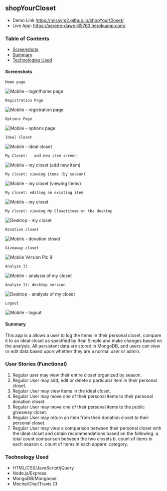## shopYourCloset
*  Demo Link https://missym2.github.io/shopYourCloset/
*  Live App:  https://serene-dawn-65763.herokuapp.com/


### Table of Contents

 -  [Screenshots](#screenshots)
 -  [Summary](#Summary)
 -  [Technologies Used](#technologies-used)

#### Screenshots


    Home page
![Mobile - login/home page](/docimages/m1.png "Mobile-Login/Home Page")

    Registration Page
![Mobile - registration page](/docimages/m2.png "Mobile-Registration Page")

    Options Page
![Mobile - options page](/docimages/m3.png "Mobile-Options Page")

    Ideal Closet
![Mobile - ideal closet](/docimages/m4.png "Mobile-Ideal Closet")

    My Closet:   add new item screen
![Mobile - my closet (add new item)](/docimages/m5.png "Mobile-My Closet: add an item")

    My closet: viewing items (by season)
![Mobile - my closet (viewing items)](/docimages/m6.png "Mobile-My Closet")

    My closet: editing an existing item
![Mobile - my closet](/docimages/m11.png "Mobile-My Closet: edit an item")

    My closet: viewing My Closetitems on the desktop
![Desktop - my closet](/docimages/m6-desktop.png "Desktop-My Closet")

    Donation closet
![Mobile - donation closet](/docimages/m7.png "Mobile-Donation Closet")

    Giveaway closet
![Mobile Version Pic 8](/docimages/m8.png "Mobile-Giveaway Closet")

    Analyze It
![Mobile - analysis of my closet](/docimages/m9.png "Mobile-Analyze It")

    Analyze It: desktop version
![Desktop - analysis of my closet](/docimages/m9-desktop.png "Desktop-Analyze It")

    Logout
![Mobile - logout](/docimages/m10.png "Mobile-Logout")


#### Summary
This app is a allows a user to log the items in their personal closet, compare it to an ideal closet as specified by Real Simple and make changes based on the analysis.  All persistent data are stored in MongoDB, and users can view or edit data based upon whether they are a normal user or admin.

### User Stories (Functional)
1.  Regular user may view their entire closet organized by season.
2.  Regular User may add, edit or delete a particular item in their personal closet.
3.  Regular User may view items in the ideal closet.
4.  Regular User may move one of their personal items to their personal donation closet.
5.  Regular User may move one of their personal items to the public giveaway closet.
6.  Regular User may return an item from their donation closet to their personal closet.
7.  Regular User may view a comparison between their personal closet with the ideal closet and obtain recommendations based on the following:
     a.  total count comparison between the two closets
     b.  count of items in each season
     c.  count of items in each apparel category.


### Technology Used
*  HTML/CSS/JavaScript/jQuery
*  Node.js/Express
*  MongoDB/Mongoose
*  Mocha/Chai/Travis CI 
